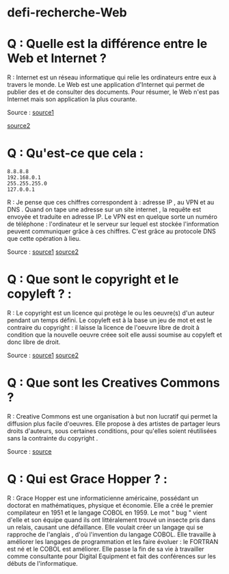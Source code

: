 # defi-recherche-Web



# Q : Quelle est la différence entre le Web et Internet ?

 R : Internet est un réseau informatique qui relie les ordinateurs entre eux à travers le monde. Le Web est une application d'Internet qui permet de publier des et de consulter des documents. Pour résumer, le Web n'est pas Internet mais son application la plus courante.

 Source : [source1](http://www.gralon.net/articles/internet-et-webmaster/logiciel/article-quelle-est-la-difference-entre-web-et-internet--8644.htm)

[source2](https://www.service-public.fr/particuliers/actualites/007052)



# Q : Qu'est-ce que cela :

    8.8.8.8
    192.168.0.1
    255.255.255.0
    127.0.0.1

 R : Je pense que ces chiffres correspondent à : adresse IP , au VPN et au DNS . Quand on tape une adresse sur un site internet , la requête est envoyée et traduite en adresse IP. Le VPN est en quelque sorte un numéro de téléphone : l'ordinateur et le serveur sur lequel est stockée l'information peuvent communiquer grâce à ces chiffres. C'est grâce au protocole DNS que cette opération à lieu.

 Source : [source1](http://www.usinages.com/threads/vpn-et-dns.86571/print)
[source2](http://www.culture-informatique.net/cest-quoi-un-serveur-dns/)


# Q : Que sont le copyright et le copyleft ? :

R : Le copyright est un licence qui protège le ou les oeuvre(s) d'un auteur pendant un temps défini. Le copyleft est à la base un jeu de mot et est le contraire du copyright : il laisse la licence de l'oeuvre libre de droit à condition que la nouvelle oeuvre créee soit elle aussi soumise au copyleft et donc libre de droit.

Source : [source1](https://www.c2i-revision.fr/complement.php?id_con=307)
[source2](http://www.larousse.fr/dictionnaires/francais/copyright/19166)


# Q : Que sont les Creatives Commons ?

 R : Creative Commons est une organisation à but non lucratif qui permet la diffusion plus facile d'oeuvres. Elle propose à des artistes de partager leurs droits d'auteurs, sous certaines conditions, pour qu'elles soient réutilisées sans la contrainte du copyright .

Source : [source](http://creativecommons.fr/)


# Q : Qui est Grace Hopper ? : 

 R : Grace Hopper est une informaticienne américaine, possédant un doctorat en mathématiques, physique et économie. Elle a créé le premier compilateur en 1951 et le langage COBOL en 1959. Le mot " bug " vient d'elle et son équipe quand ils ont littéralement trouvé un insecte pris dans un relais, causant une défaillance. Elle voulait créer un langage qui se rapproche de l'anglais , d'où l'invention du langage COBOL. Elle travaille à améliorer les langages de programmation et les faire évoluer : le FORTRAN est né et le COBOL est améliorer. Elle passe la fin de sa vie à travailler comme consultante pour Digital Equipment et fait des conférences sur les débuts de l'informatique.